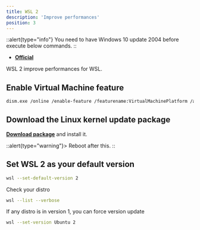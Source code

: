 ```yaml
---
title: WSL 2
description: 'Improve performances'
position: 3
---
```


::alert{type="info"}
You need to have Windows 10 update 2004 before execute below commands.
::

- [**Official**](https://docs.microsoft.com/en-us/windows/wsl/install-win10)

WSL 2 improve performances for WSL.

## Enable Virtual Machine feature

```bash
dism.exe /online /enable-feature /featurename:VirtualMachinePlatform /all /norestart
```

## Download the Linux kernel update package

[**Download package**](https://wslstorestorage.blob.core.windows.net/wslblob/wsl_update_x64.msi) and install it.

::alert{type="warning"}>
Reboot after this.
::

## Set WSL 2 as your default version

```bash
wsl --set-default-version 2
```

Check your distro

```bash
wsl --list --verbose
```

If any distro is in version 1, you can force version update

```bash
wsl --set-version Ubuntu 2
```

